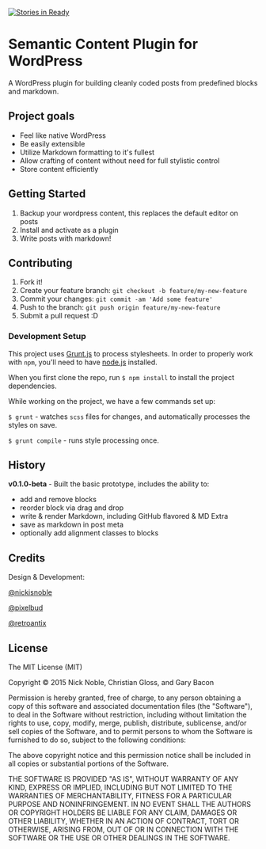 [![Stories in Ready](https://badge.waffle.io/nickisnoble/Semantic-Content-Editor.png?label=ready&title=Ready)](https://waffle.io/nickisnoble/Semantic-Content-Editor)
# Semantic Content Plugin for WordPress

A WordPress plugin for building cleanly coded posts from predefined blocks and markdown.

## Project goals

- Feel like native WordPress
- Be easily extensible
- Utilize Markdown formatting to it's fullest
- Allow crafting of content without need for full stylistic control
- Store content efficiently

## Getting Started

1. Backup your wordpress content, this replaces the default editor on posts
1. Install and activate as a plugin
1. Write posts with markdown!

## Contributing

1. Fork it!
2. Create your feature branch: `git checkout -b feature/my-new-feature`
3. Commit your changes: `git commit -am 'Add some feature'`
4. Push to the branch: `git push origin feature/my-new-feature`
5. Submit a pull request :D

### Development Setup

This project uses [Grunt.js](http://gruntjs.com/) to process stylesheets. In order to properly work with `npm`, you'll need to have [node.js](https://nodejs.org/) installed. 

When you first clone the repo, run `$ npm install` to install the project dependencies.

While working on the project, we have a few commands set up:

`$ grunt` - watches `scss` files for changes, and automatically processes the styles on save.

`$ grunt compile` - runs style processing once.

## History

**v0.1.0-beta** - Built the basic prototype, includes the ability to:

- add and remove blocks
- reorder block via drag and drop
- write & render Markdown, including GitHub flavored & MD Extra
- save as markdown in post meta
- optionally add alignment classes to blocks

## Credits

Design & Development: 

[@nickisnoble](http://nicknoble.works)

[@pixelbud](http://garybacon.com)

[@retroantix](http://cgloss.com)

## License

The MIT License (MIT)

Copyright &copy; 2015 Nick Noble, Christian Gloss, and Gary Bacon

Permission is hereby granted, free of charge, to any person obtaining a copy
of this software and associated documentation files (the "Software"), to deal
in the Software without restriction, including without limitation the rights
to use, copy, modify, merge, publish, distribute, sublicense, and/or sell
copies of the Software, and to permit persons to whom the Software is
furnished to do so, subject to the following conditions:

The above copyright notice and this permission notice shall be included in all
copies or substantial portions of the Software.

THE SOFTWARE IS PROVIDED "AS IS", WITHOUT WARRANTY OF ANY KIND, EXPRESS OR
IMPLIED, INCLUDING BUT NOT LIMITED TO THE WARRANTIES OF MERCHANTABILITY,
FITNESS FOR A PARTICULAR PURPOSE AND NONINFRINGEMENT. IN NO EVENT SHALL THE
AUTHORS OR COPYRIGHT HOLDERS BE LIABLE FOR ANY CLAIM, DAMAGES OR OTHER
LIABILITY, WHETHER IN AN ACTION OF CONTRACT, TORT OR OTHERWISE, ARISING FROM,
OUT OF OR IN CONNECTION WITH THE SOFTWARE OR THE USE OR OTHER DEALINGS IN THE
SOFTWARE.
